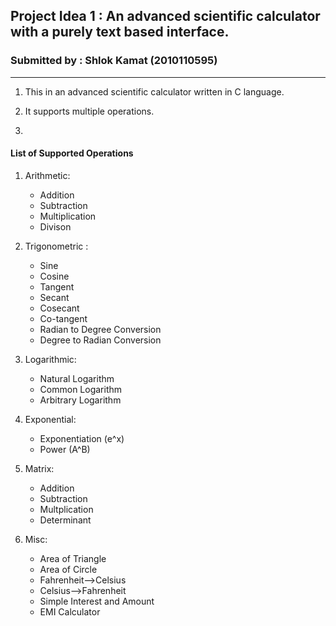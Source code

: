  ## Project Idea 1 : An advanced scientific calculator with a purely text based interface.
 
### Submitted by : Shlok Kamat (2010110595)
------------------------------------------------------

1. This in an advanced scientific calculator written in C language.

2. It supports multiple operations.

3.


#### List of Supported Operations 


  1. Arithmetic: 
  
        * Addition
        * Subtraction
        * Multiplication 
        * Divison
 
       
 2. Trigonometric :
 
	* Sine
	* Cosine
	* Tangent
	* Secant
	* Cosecant
	* Co-tangent
	* Radian to Degree Conversion
	* Degree to Radian Conversion
          
3. Logarithmic:

	* Natural Logarithm 
	* Common Logarithm 
	* Arbitrary Logarithm 

4. Exponential:

	* Exponentiation (e^x)
	* Power (A^B)
	
5. Matrix:
	* Addition
	* Subtraction
	* Multplication
	* Determinant
			
6. Misc:
	* Area of Triangle
	* Area of Circle
	* Fahrenheit-->Celsius
	* Celsius-->Fahrenheit 
	* Simple Interest and Amount
	* EMI Calculator
       
          
        
    

